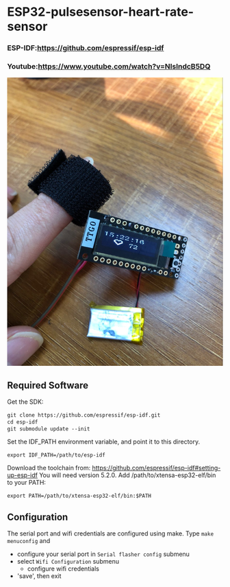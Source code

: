 # ESP32-pulsesensor-heart-rate-sensor

### ESP-IDF:https://github.com/espressif/esp-idf

### Youtube:https://www.youtube.com/watch?v=NIslndcB5DQ

![images](https://github.com/LilyGO/ESP32-pulsesensor-heart-rate-sensor/blob/master/Images/image1.jpg)

## Required Software

Get the SDK:

    git clone https://github.com/espressif/esp-idf.git
    cd esp-idf
    git submodule update --init

Set the IDF_PATH environment variable, and point it to this directory.

    export IDF_PATH=/path/to/esp-idf

Download the toolchain from: https://github.com/espressif/esp-idf#setting-up-esp-idf
You will need version 5.2.0.
Add /path/to/xtensa-esp32-elf/bin to your PATH:

    export PATH=/path/to/xtensa-esp32-elf/bin:$PATH

## Configuration

The serial port and wifi credentials are configured using make.
Type `make menuconfig` and 

* configure your serial port in `Serial flasher config` submenu
* select `Wifi Configuration` submenu
  * configure wifi credentials
* 'save', then exit
